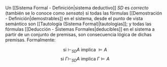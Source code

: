 Un [[Sistema Formal - Definición|sistema deductivo]] $SD$ es _correcto_ (también se lo conoce como _sensato_) si todas las fórmulas [[Demostración - Definición|demostrables]] en el sistema, desde el punto de vista semántico son [[Tautología (Sistema Formal)|tautologías]]; y todas las fórmulas [[Deducción - Sistemas Formales|deducibles]] en el sistema a partir de un conjunto de premisas, son consecuencia lógica de dichas premisas. Formalmente:

$$\text{si } \vdash_{SD} A \text{ implica } \models A$$$$\text{si } \Gamma \vdash_{SD} A \text{ implica } \Gamma \models A$$